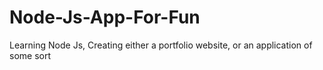 # Node-Js-App-For-Fun
Learning Node Js, Creating either a portfolio website, or an application of some sort

